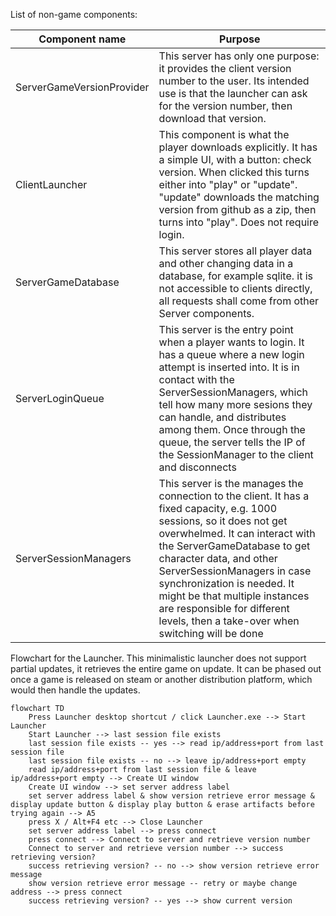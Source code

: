 List of non-game components:

| Component name  | Purpose |
| ------------- | ------------- |
| ServerGameVersionProvider  | This server has only one purpose: it provides the client version number to the user. Its intended use is that the launcher can ask for the version number, then download that version.  |
| ClientLauncher  | This component is what the player downloads explicitly. It has a simple UI, with a button: check version. When clicked this turns either into "play" or "update". "update" downloads the matching version from github as a zip, then turns into "play". Does not require login.|
| ServerGameDatabase  | This server stores all player data and other changing data in a database, for example sqlite. it is not accessible to clients directly, all requests shall come from other Server components.  |
| ServerLoginQueue  | This server is the entry point when a player wants to login. It has a queue where a new login attempt is inserted into. It is in contact with the ServerSessionManagers, which tell how many more sesions they can handle, and distributes among them. Once through the queue, the server tells the IP of the SessionManager to the client and disconnects|
| ServerSessionManagers  | This server is the manages the connection to the client. It has a fixed capacity, e.g. 1000 sessions, so it does not get overwhelmed. It can interact with the ServerGameDatabase to get character data, and other ServerSessionManagers in case synchronization is needed. It might be that multiple instances are responsible for different levels, then a take-over when switching will be done |

Flowchart for the Launcher. This minimalistic launcher does not support partial updates, it retrieves the entire game on update.
It can be phased out once a game is released on steam or another distribution platform, which would then handle the updates.

```mermaid
flowchart TD
    Press Launcher desktop shortcut / click Launcher.exe --> Start Launcher
    Start Launcher --> last session file exists
    last session file exists -- yes --> read ip/address+port from last session file
    last session file exists -- no --> leave ip/address+port empty
    read ip/address+port from last session file & leave ip/address+port empty --> Create UI window
    Create UI window --> set server address label
    set server address label & show version retrieve error message & display update button & display play button & erase artifacts before trying again --> A5
    press X / Alt+F4 etc --> Close Launcher
    set server address label --> press connect
    press connect --> Connect to server and retrieve version number
    Connect to server and retrieve version number --> success retrieving version?
    success retrieving version? -- no --> show version retrieve error message
    show version retrieve error message -- retry or maybe change address --> press connect
    success retrieving version? -- yes --> show current version
```